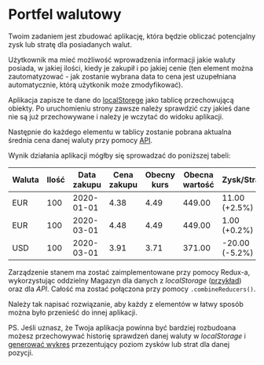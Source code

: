 # Portfel walutowy

Twoim zadaniem jest zbudować aplikację, która będzie obliczać potencjalny zysk lub stratę dla posiadanych walut.

Użytkownik ma mieć możliwość wprowadzenia informacji jakie waluty posiada, w jakiej ilości, kiedy je zakupił i po jakiej cenie (ten element można zautomatyzować - jak zostanie wybrana data to cena jest uzupełniana automatycznie, którą użytkonik może zmodyfikować). 

Aplikacja zapisze te dane do [localStorege](https://frontstack.pl/czym-jest-local-storage-i-jak-uzywac/) jako tablicę przechowującą obiekty. Po uruchomieniu strony zawsze należy sprawdzić czy jakieś dane nie są już przechowywane i należy je wczytać do widoku aplikacji.

Następnie do każdego elementu w tablicy zostanie pobrana aktualna średnia cena danej waluty przy pomocy [API](https://exchangeratesapi.io/).

Wynik działania aplikacji mógłby się sprowadzać do poniższej tabeli:

| Waluta | Ilość | Data zakupu | Cena zakupu | Obecny kurs | Obecna wartość | Zysk/Strata |
| --- | --- | --- | --- | --- | --- | --- |
| EUR | 100 | 2020-01-01 | 4.38 | 4.49 | 449.00 | 11.00 (+2.5%) |
| EUR | 100 | 2020-03-01 | 4.48 | 4.49 | 449.00 |  1.00 (+0.2%) |
| USD | 100 | 2020-03-01 | 3.91 | 3.71 | 371.00 |  -20.00 (-5.2%) |

Zarządzenie stanem ma zostać zaimplementowane przy pomocy Redux-a, wykorzystując oddzielny Magazyn dla danych z *localStorage* ([przykład](https://dev.to/link2twenty/react-redux-and-localstorage-2lih)) oraz dla *API*. Całość ma zostać połączona przy pomocy `.combineReducers()`.

Należy tak napisać rozwiązanie, aby każdy z elementów w łatwy sposób można było przenieść do innej aplikacji.


PS. Jeśli uznasz, że Twoja aplikacja powinna być bardziej rozbudoana możesz przechowywać historię sprawdzeń danej waluty w *localStorage* i [generować wykres](https://github.com/jerairrest/react-chartjs-2) przezentujący poziom zysków lub strat dla danej pozycji.